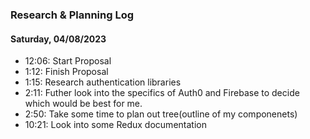 ### Research & Planning Log
#### Saturday, 04/08/2023
* 12:06: Start Proposal
* 1:12: Finish Proposal
* 1:15: Research authentication libraries
* 2:11: Futher look into the specifics of Auth0 and Firebase to decide which would be best for me. 
* 2:50: Take some time to plan out tree(outline of my componenets)
* 10:21: Look into some Redux documentation